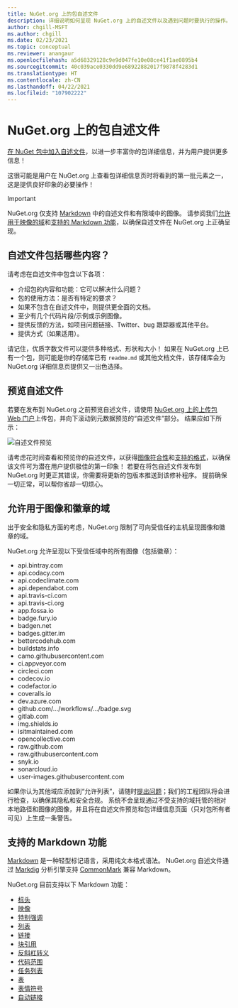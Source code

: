 ```yaml
---
title: NuGet.org 上的包自述文件
description: 详细说明如何呈现 NuGet.org 上的自述文件以及遇到问题时要执行的操作。
author: chgill-MSFT
ms.author: chgill
ms.date: 02/23/2021
ms.topic: conceptual
ms.reviewer: anangaur
ms.openlocfilehash: a5d68329128c9e9d047fe10e08ce41f1ae0895b4
ms.sourcegitcommit: 40c039ace0330dd9e68922882017f9878f4283d1
ms.translationtype: HT
ms.contentlocale: zh-CN
ms.lasthandoff: 04/22/2021
ms.locfileid: "107902222"
---
```

# <a name="package-readme-on-nugetorg"></a>NuGet.org 上的包自述文件

[在 NuGet 包中加入自述文件](https://docs.microsoft.com/nuget/reference/msbuild-targets#packagereadmefile)，以进一步丰富你的包详细信息，并为用户提供更多信息！

这很可能是用户在 NuGet.org 上查看包详细信息页时将看到的第一批元素之一，这是提供良好印象的必要操作！

> [!IMPORTANT]
> NuGet.org 仅支持 [Markdown](https://daringfireball.net/projects/markdown/) 中的自述文件和有限域中的图像。 请参阅我们[允许用于映像的域](#allowed-domains-for-images-and-badges)和[支持的 Markdown 功能](#supported-markdown-features)，以确保自述文件在 NuGet.org 上正确呈现。

## <a name="what-should-my-readme-include"></a>自述文件包括哪些内容？

请考虑在自述文件中包含以下各项：
* 介绍包的内容和功能：它可以解决什么问题？
* 包的使用方法：是否有特定的要求？
* 如果不包含在自述文件中，则提供更全面的文档。
* 至少有几个代码片段/示例或示例图像。
* 提供反馈的方法，如项目问题链接、Twitter、bug 跟踪器或其他平台。
* 提供方式（如果适用）。

请记住，优质字数文件可以提供多种格式、形状和大小！ 如果在 NuGet.org 上已有一个包，则可能是你的存储库已有 `readme.md` 或其他文档文件，该存储库会为 NuGet.org 详细信息页提供又一出色选择。

## <a name="preview-your-readme"></a>预览自述文件

若要在发布到 NuGet.org 之前预览自述文件，请使用 [NuGet.org 上的上传包 Web 门户](https://docs.microsoft.com/nuget/nuget-org/publish-a-package#web-portal-use-the-upload-package-tab-on-nugetorg)上传包，并向下滚动到元数据预览的“自述文件”部分。 结果应如下所示：

![自述文件预览](media\readme-upload-preview.PNG)

请考虑花时间查看和预览你的自述文件，以获得[图像符合性](#allowed-domains-for-images-and-badges)和[支持的格式](#supported-markdown-features)，以确保该文件可为潜在用户提供极佳的第一印象！ 若要在将包自述文件发布到 NuGet.org 时更正其错误，你需要将更新的包版本推送到该修补程序。 提前确保一切正常，可以帮你省却一切烦心。
## <a name="allowed-domains-for-images-and-badges"></a>允许用于图像和徽章的域

出于安全和隐私方面的考虑，NuGet.org 限制了可向受信任的主机呈现图像和徽章的域。 

NuGet.org 允许呈现以下受信任域中的所有图像（包括徽章）：
* api.bintray.com
* api.codacy.com
* api.codeclimate.com
* api.dependabot.com
* api.travis-ci.com
* api.travis-ci.org
* app.fossa.io
* badge.fury.io
* badgen.net
* badges.gitter.im
* bettercodehub.com
* buildstats.info
* camo.githubusercontent.com
* ci.appveyor.com
* circleci.com
* codecov.io
* codefactor.io
* coveralls.io
* dev.azure.com
* github.com/.../workflows/.../badge.svg
* gitlab.com
* img.shields.io
* isitmaintained.com
* opencollective.com
* raw.github.com
* raw.githubusercontent.com
* snyk.io
* sonarcloud.io
* user-images.githubusercontent.com

如果你认为其他域应添加到“允许列表”，请随时[提出问题](https://github.com/NuGet/NuGetGallery/issues)；我们的工程团队将会进行检查，以确保其隐私和安全合规。 系统不会呈现通过不受支持的域托管的相对本地路径和图像的图像，并且将在自述文件预览和包详细信息页面（只对包所有者可见）上生成一条警告。

## <a name="supported-markdown-features"></a>支持的 Markdown 功能
[Markdown](https://daringfireball.net/projects/markdown/) 是一种轻型标记语言，采用纯文本格式语法。 NuGet.org 自述文件通过 [Markdig](https://github.com/lunet-io/markdig) 分析引擎支持 [CommonMark](https://commonmark.org/) 兼容 Markdown。

NuGet.org 目前支持以下 Markdown 功能：
* [标头](https://spec.commonmark.org/0.29/#atx-headings)
* [映像](https://spec.commonmark.org/0.29/#images)
* [特别强调](https://github.com/xoofx/markdig/blob/master/src/Markdig.Tests/Specs/EmphasisExtraSpecs.md)
* [列表](https://spec.commonmark.org/0.29/#lists)
* [链接](https://spec.commonmark.org/0.29/#links)
* [块引用](https://spec.commonmark.org/0.29/#block-quotes)
* [反斜杠转义](https://spec.commonmark.org/0.29/#backslash-escapes)
* [代码范围](https://spec.commonmark.org/0.29/#code-spans)
* [任务列表](https://github.com/xoofx/markdig/blob/master/src/Markdig.Tests/Specs/TaskListSpecs.md)
* [表](https://github.com/xoofx/markdig/blob/master/src/Markdig.Tests/Specs/PipeTableSpecs.md)
* [表情符号](https://github.com/xoofx/markdig/blob/master/src/Markdig.Tests/Specs/EmojiSpecs.md)
* [自动链接](https://github.com/xoofx/markdig/blob/master/src/Markdig.Tests/Specs/AutoLinks.md)

